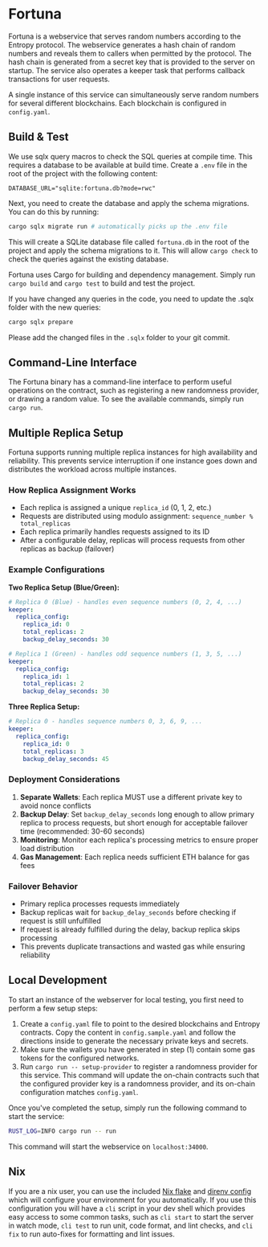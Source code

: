# Fortuna

Fortuna is a webservice that serves random numbers according to the Entropy protocol.
The webservice generates a hash chain of random numbers and reveals them to callers when permitted by the protocol.
The hash chain is generated from a secret key that is provided to the server on startup.
The service also operates a keeper task that performs callback transactions for user requests.

A single instance of this service can simultaneously serve random numbers for several different blockchains.
Each blockchain is configured in `config.yaml`.

## Build & Test

We use sqlx query macros to check the SQL queries at compile time. This requires
a database to be available at build time. Create a `.env` file in the root of the project with the following content:

```
DATABASE_URL="sqlite:fortuna.db?mode=rwc"
```

Next, you need to create the database and apply the schema migrations. You can do this by running:

```bash
cargo sqlx migrate run # automatically picks up the .env file
```
This will create a SQLite database file called `fortuna.db` in the root of the project and apply the schema migrations to it.
This will allow `cargo check` to check the queries against the existing database.

Fortuna uses Cargo for building and dependency management.
Simply run `cargo build` and `cargo test` to build and test the project.

If you have changed any queries in the code, you need to update the .sqlx folder with the new queries:

```bash
cargo sqlx prepare
```
Please add the changed files in the `.sqlx` folder to your git commit.

## Command-Line Interface

The Fortuna binary has a command-line interface to perform useful operations on the contract, such as
registering a new randomness provider, or drawing a random value. To see the available commands, simply run `cargo run`.

## Multiple Replica Setup

Fortuna supports running multiple replica instances for high availability and reliability. This prevents service interruption if one instance goes down and distributes the workload across multiple instances.

### How Replica Assignment Works

- Each replica is assigned a unique `replica_id` (0, 1, 2, etc.)
- Requests are distributed using modulo assignment: `sequence_number % total_replicas`
- Each replica primarily handles requests assigned to its ID
- After a configurable delay, replicas will process requests from other replicas as backup (failover)

### Example Configurations

**Two Replica Setup (Blue/Green):**
```yaml
# Replica 0 (Blue) - handles even sequence numbers (0, 2, 4, ...)
keeper:
  replica_config:
    replica_id: 0
    total_replicas: 2
    backup_delay_seconds: 30

# Replica 1 (Green) - handles odd sequence numbers (1, 3, 5, ...)  
keeper:
  replica_config:
    replica_id: 1
    total_replicas: 2
    backup_delay_seconds: 30
```

**Three Replica Setup:**
```yaml
# Replica 0 - handles sequence numbers 0, 3, 6, 9, ...
keeper:
  replica_config:
    replica_id: 0
    total_replicas: 3
    backup_delay_seconds: 45
```

### Deployment Considerations

1. **Separate Wallets**: Each replica MUST use a different private key to avoid nonce conflicts
2. **Backup Delay**: Set `backup_delay_seconds` long enough to allow primary replica to process requests, but short enough for acceptable failover time (recommended: 30-60 seconds)
3. **Monitoring**: Monitor each replica's processing metrics to ensure proper load distribution
4. **Gas Management**: Each replica needs sufficient ETH balance for gas fees

### Failover Behavior

- Primary replica processes requests immediately
- Backup replicas wait for `backup_delay_seconds` before checking if request is still unfulfilled
- If request is already fulfilled during the delay, backup replica skips processing
- This prevents duplicate transactions and wasted gas while ensuring reliability

## Local Development

To start an instance of the webserver for local testing, you first need to perform a few setup steps:

1. Create a `config.yaml` file to point to the desired blockchains and Entropy contracts. Copy the content in `config.sample.yaml` and follow the directions inside to generate the necessary private keys and secrets.
1. Make sure the wallets you have generated in step (1) contain some gas tokens for the configured networks.
1. Run `cargo run -- setup-provider` to register a randomness provider for this service. This command
   will update the on-chain contracts such that the configured provider key is a randomness provider,
   and its on-chain configuration matches `config.yaml`.

Once you've completed the setup, simply run the following command to start the service:

```bash
RUST_LOG=INFO cargo run -- run
```

This command will start the webservice on `localhost:34000`.

## Nix

If you are a nix user, you can use the included [Nix flake](./flake.nix) and
[direnv config](./envrc) which will configure your environment for you
automatically.  If you use this configuration you will have a `cli` script in
your dev shell which provides easy access to some common tasks, such as `cli
start` to start the server in watch mode, `cli test` to run unit, code format,
and lint checks, and `cli fix` to run auto-fixes for formatting and lint issues.
